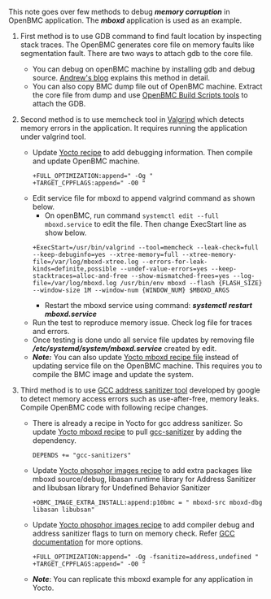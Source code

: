 This note goes over few methods to debug ***memory corruption*** in OpenBMC application. The ***mboxd*** application is used as an example.

1. First method is to use GDB command to find fault location by inspecting stack traces. The OpenBMC generates core file on memory faults like segmentation fault. There are two ways to attach gdb to the core file.
	- You can debug on openBMC machine by installing gdb and debug source. [Andrew's blog](https://amboar.github.io/notes/2022/01/13/openbmc-development-workflow.html) explains this method in detail.
	- You can also copy BMC dump file out of OpenBMC machine. Extract the core file from dump and use [OpenBMC Build Scripts tools](https://github.com/ibm-openbmc/openbmc-build-scripts) to attach the GDB.

2.  Second method is to use memcheck tool in [Valgrind](https://valgrind.org/docs/manual/mc-manual.html) which detects memory errors in the application. It requires running the application under valgrind tool.
	- Update [Yocto recipe](https://github.com/openbmc/openbmc/blob/master/meta-ibm/recipes-phosphor/mboxd/mboxd_%25.bbappend) to add debugging information. Then compile and update OpenBMC machine.
		```
		+FULL_OPTIMIZATION:append=" -Og "
		+TARGET_CPPFLAGS:append=" -O0 "
		```
	- Edit service file for mboxd to append valgrind command as shown below.  
		- On openBMC, run command `systemctl edit --full mboxd.service` to edit the file. Then change ExecStart line as show below.
		```
		+ExecStart=/usr/bin/valgrind --tool=memcheck --leak-check=full --keep-debuginfo=yes --xtree-memory=full --xtree-memory-file=/var/log/mboxd-xtree.log --errors-for-leak-kinds=definite,possible --undef-value-errors=yes --keep-stacktraces=alloc-and-free --show-mismatched-frees=yes --log-file=/var/log/mboxd.log /usr/bin/env mboxd --flash {FLASH_SIZE} --window-size 1M --window-num {WINDOW_NUM} $MBOXD_ARGS
		```
       - Restart the mboxd service using command: ***systemctl restart mboxd.service***
	- Run the test to reproduce memory issue. Check log file for traces and errors.
	- Once testing is done undo all service file updates by removing file  ***/etc/systemd/system/mboxd.service*** created by edit.
    - ***Note:*** You can also update [Yocto mboxd recipe file](https://github.com/openbmc/openbmc/blob/master/meta-phosphor/recipes-phosphor/mboxd/mboxd/mboxd.service) instead of updating service file on the OpenBMC machine. This requires you to compile the BMC image and update the system.

3. Third method is to use [GCC address sanitizer tool](https://github.com/google/sanitizers/wiki/addresssanitizer) developed by google to detect memory access errors such as use-after-free, memory leaks. Compile OpenBMC code with following recipe changes.
	- There is already a recipe in Yocto for gcc address sanitizer. So update [Yocto mboxd recipe](https://github.com/openbmc/openbmc/blob/master/meta-phosphor/recipes-phosphor/mboxd/mboxd_git.bb) to pull [gcc-sanitizer](https://github.com/openbmc/openbmc/blob/master/poky/meta/recipes-devtools/gcc/gcc-sanitizers_14.1.bb) by adding the dependency.
		```
		DEPENDS += "gcc-sanitizers"
		```
	- Update [Yocto phosphor images recipe](https://github.com/openbmc/openbmc/blob/master/meta-ibm/recipes-phosphor/images/obmc-phosphor-image.bbappend) to add extra packages like mboxd source/debug, libasan runtime library for Address Sanitizer and libubsan library for Undefined Behavior Sanitizer
		```
		+OBMC_IMAGE_EXTRA_INSTALL:append:p10bmc = " mboxd-src mboxd-dbg libasan libubsan"
		```
	- Update [Yocto phosphor images recipe](https://github.com/openbmc/openbmc/blob/master/meta-ibm/recipes-phosphor/images/obmc-phosphor-image.bbappend) to add compiler debug and address sanitizer flags to turn on memory check. Refer [GCC documentation](https://gcc.gnu.org/onlinedocs/gcc-6.4.0/gcc/Link-Options.html) for more options.
		```
		+FULL_OPTIMIZATION:append=" -Og -fsanitize=address,undefined "
		+TARGET_CPPFLAGS:append=" -O0 "
		```
	- ***Note***: You can replicate this mboxd example for any application in Yocto.
